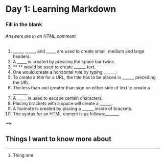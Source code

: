 # Day 1: Learning Markdown

### Fill in the blank  
###### Answers are in an HTML comment


 1. _____, _____, and _____ are used to create small, medium and large headers. 
 2. A _____ is created by pressing the space bar twice.
 3. ** ** would be used to create ______ text.
 4. One would create a horizontal rule by typing ______.
 5. To create a title for a URL, the title has to be placed in ______ preceding the URL.
 6. The less than and greater than sign on either side of text to create a _______.
 7. A _____ is used to escape certain characters.
 8. Placing brackets with a space will create a ______.
 9. A footnote is created by placing a ______ inside of brackets.
 10. The syntax for an HTML coment is as follows:_______   

<!-- The Keybank: # ## ######, line break, bold, three dashes or stars or underlines, brackets, URL, backslash, checkbox, a carrot, <!-- --> -->


## Things I want to know more about
*** 
 1. Thing one
